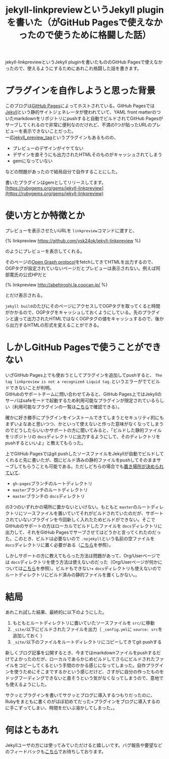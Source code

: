 ﻿---
layout: post
title: jekyll-linkpreviewというJekyll pluginを書いた（がGitHub Pagesで使えなかったので使うために格闘した話）
tags: [Jekyll, gem, GitHub Pages]
type: article
description: "jekyll-linkpreviewというJekyll pluginを書いたもののGitHub Pagesで使えなかったので、使えるようにするためにあれこれ格闘した話を書きます。"
---

jekyll-linkpreviewというJekyll pluginを書いたもののGitHub Pagesで使えなかったので、使えるようにするためにあれこれ格闘した話を書きます。

<!-- more -->

# プラグインを自作しようと思った背景

このブログは[GitHub Pages](https://pages.github.com/)によってホストされている。GitHub Pagesでは[Jekyll](https://jekyllrb.com/)という静的サイトジェネレータが使われていて、YAML front matterのついたmarkdownをリポジトリにpushすると自動でビルドされてGitHub Pagesがサーブしてくれるので非常に便利なのだけれど、不満の1つが貼ったURLのプレビューを表示できないことだった。  
一応[jekyll_preview_tag](https://github.com/aleks/jekyll_preview_tag)というプラグインもあるものの、

- プレビューのデザインがイケてない
- デザインを直そうにも出力されたHTMLそのものがキャッシュされてしまう
- gemになっていない

などの問題があったので結局自分で自作することにした。

書いたプラグインはgemとしてリリースしてます。  
[https://rubygems.org/gems/jekyll-linkpreview](https://rubygems.org/gems/jekyll-linkpreview)

# 使い方とか特徴とか

プレビューを表示させたいURLを `linkpreview`コマンドに渡すと、

{% linkpreview https://github.com/ysk24ok/jekyll-linkpreview %}

のようにプレビューを表示してくれる。

そのページの[Open Graph protocol](http://ogp.me/)をfetchしてきてHTMLを出力するので、OGPタグが設定されていないページだとプレビューは表示されない。例えば阿部寛氏の公式HPだと

{% linkpreview http://abehiroshi.la.coocan.jp/ %}

とだけ表示される。

`jekyll build`のたびにそのページにアクセスしてOGPタグを取ってくると時間がかかるので、OGPタグをキャッシュしておくようにしている。先のプラグインと違って出力されたHTMLではなくOGPタグの値をキャッシュするので、後から出力するHTMLの形式を変えることができる。

# しかしGitHub Pagesで使うことができない

いざGitHub Pages上でも使おうとしてプラグインを追加してpushすると、 `The tag linkpreview is not a recognized Liquid tag.`というエラーがでてビルドできないことが判明。  
GitHubのサポートチームに問い合わせてみると、GitHub Pages上ではJekyllのサーバはsafeモードで起動するため利用可能なプラグインが限定されているらしい（利用可能なプラグインの一覧は[こちら](https://pages.github.com/versions/)で確認できる）。

確かに好き勝手にプラグインをインストールできてしまうとセキュリティ的にもまずいよなあと思いつつ、かといって使えないと作った意味がなくなってしまうのでどうしたらいいかサポートの方に聞いてみると、「ビルドした静的ファイルをリポジトリの `docs`ディレクトリに出力するようにして、そのディレクトリをpushするといいよ」と教えてもらった。

上でGitHub Pagesではgit pushしたソースファイルをJekyllが自動でビルドしてくれると先に書いたが、既にビルド済みの静的ファイルをpushしてそのままサーブしてもらうことも可能である。ただしどちらの場合でも[置き場所が決められていて](https://help.github.com/en/articles/configuring-a-publishing-source-for-github-pages)、

- `gh-pages`ブランチのルートディレクトリ
- `master`ブランチのルートディレクトリ
- `master`ブランチの `docs`ディレクトリ

の3つのいずれかの場所に置かないといけない。もともと `master`のルートディレクトリにソースファイルを置いていてそれがビルドされていたのだが、サポートされていないプラグインを今回新しく入れたためビルドができない。そこでGitHubのサポートの方はローカルでビルドしたファイルを `docs`ディレクトリに出力して、それをGitHub Pagesでサーブさせてはどうかと言ってくれたのだった。このとき、ビルドは必要ないので `.nojekyll`という名前の空ファイルを `docs`ディレクトリに置く必要がある（[こちら](https://github.blog/2009-12-29-bypassing-jekyll-on-github-pages/)を参照）。

しかしサポートの方に教えてもらった方法は問題があって、Org/Userページでは `docs`ディレクトリを使う方法は使えないのだった（Org/Userページが何かについては[こちら](https://help.github.com/en/articles/user-organization-and-project-pages)を参照）。ビルドもできない+ `docs`ディレクトリも使えないのでルートディレクトリにビルド済みの静的ファイルを置くしかない。。

# 結局

あれこれ試した結果、最終的に以下のようにした。

1. もともとルートディレクトリに置いていたソースファイルを `src/`に移動
1. `_site/`以下にビルドされたファイルを出力（ `_config.yml`に `source: src`を追加しておく ）
1. `_site/`以下のファイルをルートディレクトリにコピーしてきてgit pushする

新しくブログ記事を公開するとき、今まではmarkdownファイルをpushするだけでよかったのだが、ローカルであらかじめビルドしてさらにビルドされたファイルをコピーしてくるという手間のかかる感じになってしまった。自作プラグインを使うためにそこまでするかという感じだけど、さすがに自分の作ったものをドッグフーディングできないと直そうという気がなくなってしまうので、意地でも使えるようにした。

サクッとプラグインを書いてサクッとブログに導入するつもりだったのに、Rubyをまともに書くのがほぼ初めてだった+プラグインをブログに導入するのに手こずってしまい、時間をだいぶ溶かしてしまった。。

# 何はともあれ

Jekyllユーザの方には使ってみていただけると嬉しいです。バグ報告や要望などのフィードバックも[こちら](https://github.com/ysk24ok/jekyll-linkpreview/issues)でお待ちしております。
